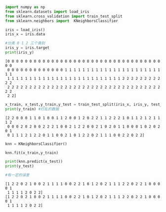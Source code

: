 

```python
import numpy as np
from sklearn.datasets import load_iris
from sklearn.cross_validation import train_test_split
from sklearn.neighbors import  KNeighborsClassifier

iris = load_iris()
iris_x = iris.data

#分类 0 1 2 三个类别
iris_y = iris.target
print(iris_y)

```

    [0 0 0 0 0 0 0 0 0 0 0 0 0 0 0 0 0 0 0 0 0 0 0 0 0 0 0 0 0 0 0 0 0 0 0 0 0
     0 0 0 0 0 0 0 0 0 0 0 0 0 1 1 1 1 1 1 1 1 1 1 1 1 1 1 1 1 1 1 1 1 1 1 1 1
     1 1 1 1 1 1 1 1 1 1 1 1 1 1 1 1 1 1 1 1 1 1 1 1 1 1 2 2 2 2 2 2 2 2 2 2 2
     2 2 2 2 2 2 2 2 2 2 2 2 2 2 2 2 2 2 2 2 2 2 2 2 2 2 2 2 2 2 2 2 2 2 2 2 2
     2 2]



```python
x_train, x_test,y_train,y_test = train_test_split(iris_x, iris_y, test_size=0.3) # 7 3分
print(y_train) #打乱的数据

```

    [2 2 0 0 0 1 1 0 1 0 0 1 1 2 0 0 1 2 0 2 2 1 1 2 2 2 1 0 1 1 2 1 2 1 1 1 2
     0 0 0 2 0 2 0 0 2 2 2 1 0 0 2 1 2 2 0 0 2 1 0 2 0 1 1 0 0 0 1 0 2 0 2 0 1
     0 1 1 1 2 1 2 2 0 1 1 0 0 2 1 0 1 2 2 0 2 1 1 1 0 0 2 2 0 2 2]



```python
knn = KNeighborsClassifier()

knn.fit(x_train,y_train)

print(knn.predict(x_test))
print(y_test)

#有一定的误差
```

    [1 2 2 0 2 1 0 0 2 1 1 1 1 0 0 2 2 1 0 1 2 0 2 1 1 1 2 2 0 2 2 1 0 0 0 0 1
     1 1 1 1 2 0 2 2]
    [1 2 2 0 2 1 0 0 2 1 1 1 1 0 0 2 2 1 0 1 2 0 2 1 1 1 2 2 0 2 2 1 0 0 0 0 1
     1 1 1 1 2 0 2 2]

